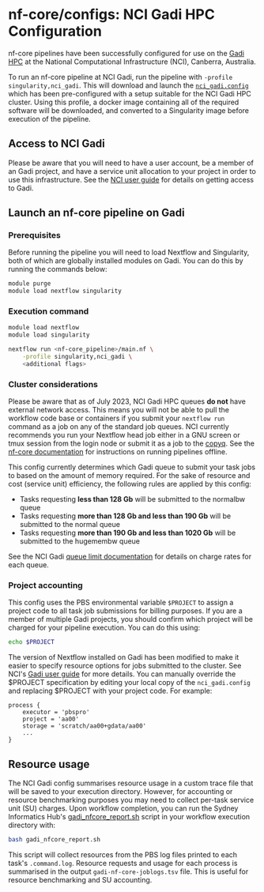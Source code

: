 # nf-core/configs: NCI Gadi HPC Configuration

nf-core pipelines have been successfully configured for use on the [Gadi HPC](https://opus.nci.org.au/display/Help/Gadi+User+Guide) at the National Computational Infrastructure (NCI), Canberra, Australia.

To run an nf-core pipeline at NCI Gadi, run the pipeline with `-profile singularity,nci_gadi`. This will download and launch the [`nci_gadi.config`](../conf/nci_gadi.config) which has been pre-configured with a setup suitable for the NCI Gadi HPC cluster. Using this profile, a docker image containing all of the required software will be downloaded, and converted to a Singularity image before execution of the pipeline.

## Access to NCI Gadi

Please be aware that you will need to have a user account, be a member of an Gadi project, and have a service unit allocation to your project in order to use this infrastructure. See the [NCI user guide](https://opus.nci.org.au/display/Help/Getting+Started+at+NCI) for details on getting access to Gadi.

## Launch an nf-core pipeline on Gadi

### Prerequisites

Before running the pipeline you will need to load Nextflow and Singularity, both of which are globally installed modules on Gadi. You can do this by running the commands below:

```bash
module purge
module load nextflow singularity
```

### Execution command

```bash
module load nextflow
module load singularity

nextflow run <nf-core_pipeline>/main.nf \
    -profile singularity,nci_gadi \
    <additional flags>
```

### Cluster considerations

Please be aware that as of July 2023, NCI Gadi HPC queues **do not** have external network access. This means you will not be able to pull the workflow code base or containers if you submit your `nextflow run` command as a job on any of the standard job queues. NCI currently recommends you run your Nextflow head job either in a GNU screen or tmux session from the login node or submit it as a job to the [copyq](https://opus.nci.org.au/display/Help/Queue+Structure). See the [nf-core documentation](https://nf-co.re/docs/usage/offline) for instructions on running pipelines offline.

This config currently determines which Gadi queue to submit your task jobs to based on the amount of memory required. For the sake of resource and cost (service unit) efficiency, the following rules are applied by this config:

- Tasks requesting **less than 128 Gb** will be submitted to the normalbw queue
- Tasks requesting **more than 128 Gb and less than 190 Gb** will be submitted to the normal queue
- Tasks requesting **more than 190 Gb and less than 1020 Gb** will be submitted to the hugemembw queue

See the NCI Gadi [queue limit documentation](https://opus.nci.org.au/display/Help/Queue+Limits) for details on charge rates for each queue.

### Project accounting

This config uses the PBS environmental variable `$PROJECT` to assign a project code to all task job submissions for billing purposes. If you are a member of multiple Gadi projects, you should confirm which project will be charged for your pipeline execution. You can do this using:

```bash
echo $PROJECT
```

The version of Nextflow installed on Gadi has been modified to make it easier to specify resource options for jobs submitted to the cluster. See NCI's [Gadi user guide](https://opus.nci.org.au/display/DAE/Nextflow) for more details. You can manually override the $PROJECT specification by editing your local copy of the `nci_gadi.config` and replacing $PROJECT with your project code. For example:

```nextflow
process {
    executor = 'pbspro'
    project = 'aa00'
    storage = 'scratch/aa00+gdata/aa00'
    ...
}
```

## Resource usage

The NCI Gadi config summarises resource usage in a custom trace file that will be saved to your execution directory. However, for accounting or resource benchmarking purposes you may need to collect per-task service unit (SU) charges. Upon workflow completion, you can run the Sydney Informatics Hub's [gadi_nfcore_report.sh](https://github.com/Sydney-Informatics-Hub/HPC_usage_reports/blob/master/Scripts/gadi_nfcore_report.sh) script in your workflow execution directory with:

```bash
bash gadi_nfcore_report.sh
```

This script will collect resources from the PBS log files printed to each task's `.command.log`. Resource requests and usage for each process is summarised in the output `gadi-nf-core-joblogs.tsv` file. This is useful for resource benchmarking and SU accounting.
